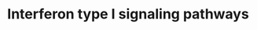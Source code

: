---
annotations:
- id: PW:0000209
  parent: signaling pathway
  type: Pathway Ontology
  value: Jak-Stat signaling pathway
- id: PW:0000023
  parent: regulatory pathway
  type: Pathway Ontology
  value: immune response pathway
authors:
- Mkutmon
- Egonw
- MaintBot
description: The type I IFNs (IFNα family, IFNβ, IFNω, IFNε and IFNκ) all bind to
  and signal via the type I IFN receptor complex. The type I receptor consists of
  two main IFNAR1, IFNAR2c receptor chains and other accessory proteins. The pathway
  above  (WP585) describes the Type I Interferon signaling pathways and shows both
  classical IFN signaling via the JAK-STAT pathway (dark lines) and other non-canonical
  IFN signaling pathways.
last-edited: 2019-09-17
organisms:
- Bos taurus
redirect_from:
- /index.php/Pathway:WP3213
- /instance/WP3213
revision: null
schema-jsonld:
- '@context': https://schema.org/
  '@id': https://wikipathways.github.io/pathways/WP3213.html
  '@type': Dataset
  creator:
    '@type': Organization
    name: WikiPathways
  description: The type I IFNs (IFNα family, IFNβ, IFNω, IFNε and IFNκ) all bind to
    and signal via the type I IFN receptor complex. The type I receptor consists of
    two main IFNAR1, IFNAR2c receptor chains and other accessory proteins. The pathway
    above  (WP585) describes the Type I Interferon signaling pathways and shows both
    classical IFN signaling via the JAK-STAT pathway (dark lines) and other non-canonical
    IFN signaling pathways.
  keywords:
  - CBL
  - CREB1
  - CRK
  - CRKL
  - EIF4A1
  - EIF4B
  - EIF4E
  - EIF4EBP1
  - FYN
  - GAB2
  - GDP
  - GNB2L1
  - GTP
  - IFNAR1
  - IFNAR2
  - IRF9
  - IRS1
  - IRS2
  - JAK1
  - LCK
  - MAP2K3
  - MAP2K6
  - MAP3K1
  - MAPK14
  - MAPKAP1
  - MLST8
  - MTOR
  - PDCD4
  - PIAS1
  - PIAS3
  - PIK3CD
  - PIK3R1
  - PIK3R2
  - PRMT1
  - PTPN11
  - PTPN6
  - PTPRC
  - RAC1
  - RAP1A
  - RAPGEF1
  - REL
  - RPS6
  - RPS6KA4
  - RPS6KA5
  - RPS6KB1
  - RPTOR
  - SOCS1
  - SOCS3
  - STAT1
  - STAT2
  - STAT3
  - STAT4
  - STAT5A
  - TYK2
  - VAV1
  - ZAP70
  license: CC0
  name: Interferon type I signaling pathways
seo: CreativeWork
title: Interferon type I signaling pathways
wpid: WP3213
---